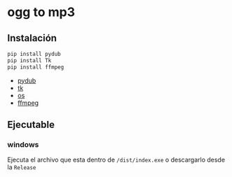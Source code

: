 # ogg to mp3

## Instalación

```bash
pip install pydub
pip install Tk
pip install ffmpeg
```

* [pydub](https://github.com/jiaaro/pydub)
* [tk](https://docs.python.org/3/library/tk.html)
* [os](https://docs.python.org/3/library/os.html)
* [ffmpeg](https://ffmpeg.org/download.html)

## Ejecutable

### windows

Ejecuta el archivo que esta dentro de `/dist/index.exe`
o descargarlo desde la `Release `